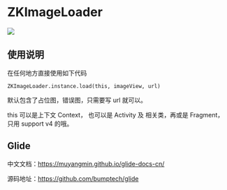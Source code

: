 # ZKImageLoader
[![](https://jitpack.io/v/ZhuoKeTeam/ZKImageLoader.svg)](https://jitpack.io/#ZhuoKeTeam/ZKImageLoader)


## 使用说明

在任何地方直接使用如下代码
```
ZKImageLoader.instance.load(this, imageView, url)
```

默认包含了占位图，错误图，只需要写 url 就可以。

this 可以是上下文 Context， 也可以是 Activity 及 相关类，再或是 Fragment，只用 support v4 的哦。


## Glide

中文文档：https://muyangmin.github.io/glide-docs-cn/

源码地址：https://github.com/bumptech/glide